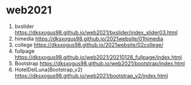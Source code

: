 # web2021
1. bxslider https://dksxogus98.github.io/web2021/bxslider/index_slider03.html
2. himedia https://dksxogus98.github.io/2021website/01himedia            
3. college  https://dksxogus98.github.io/2021website/02college/  
4. fullpage  https://dksxogus98.github.io/web2021/20210128_fullpage/index.html
5. Bootstrap https://dksxogus98.github.io/web2021/bootstrap/index.html
6. HotelDelLuna(Bootstrap_v2) https://dksxogus98.github.io/web2021/bootstrap_v2/index.html
